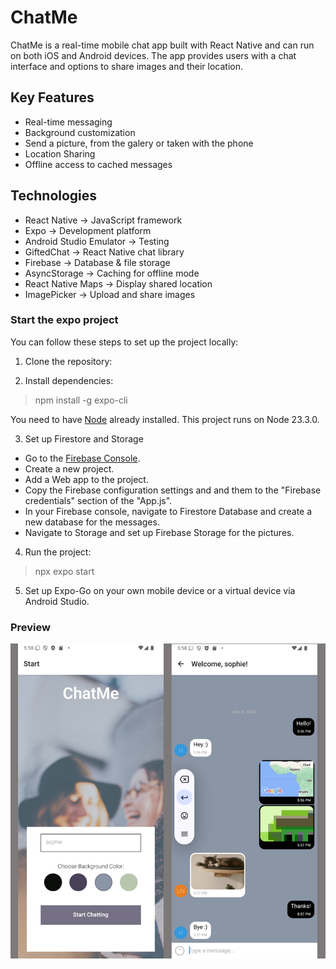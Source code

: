 # ChatMe

ChatMe is a real-time mobile chat app built with React Native and can run on both iOS and Android devices. The app provides users with a chat interface and options to share images and their location.

## Key Features

- Real-time messaging
- Background customization
- Send a picture, from the galery or taken with the phone
- Location Sharing
- Offline access to cached messages

## Technologies

- React Native → JavaScript framework
- Expo → Development platform
- Android Studio Emulator → Testing
- GiftedChat → React Native chat library
- Firebase → Database & file storage
- AsyncStorage → Caching for offline mode
- React Native Maps → Display shared location
- ImagePicker → Upload and share images

### Start the expo project

You can follow these steps to set up the project locally:

1. Clone the repository:

2. Install dependencies:

>npm install -g expo-cli

You need to have [Node](https://nodejs.org/en/learn/getting-started/how-to-install-nodejs) already installed. This project runs on Node 23.3.0.

3. Set up Firestore and Storage
- Go to the [Firebase Console](console.firebase.google.com).
- Create a new project.
- Add a Web app to the project.
- Copy the Firebase configuration settings and and them to the "Firebase credentials" section of the "App.js".
- In your Firebase console, navigate to Firestore Database and create a new database for the messages.
- Navigate to Storage and set up Firebase Storage for the pictures.

4. Run the project:
>npx expo start

5. Set up Expo-Go on your own mobile device or a virtual device via Android Studio.

### Preview

![ChatMe Screenshots of the interface](https://github.com/sophiefau/ChatMe/blob/main/assets/ChatMe.png)

